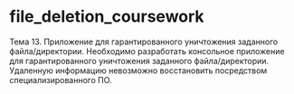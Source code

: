 # file_deletion_coursework
Тема 13. Приложение для гарантированного уничтожения заданного файла/директории.
Необходимо разработать консольное приложение для гарантированного уничтожения заданного файла/директории. 
Удаленную информацию невозможно восстановить посредством специализированного ПО. 